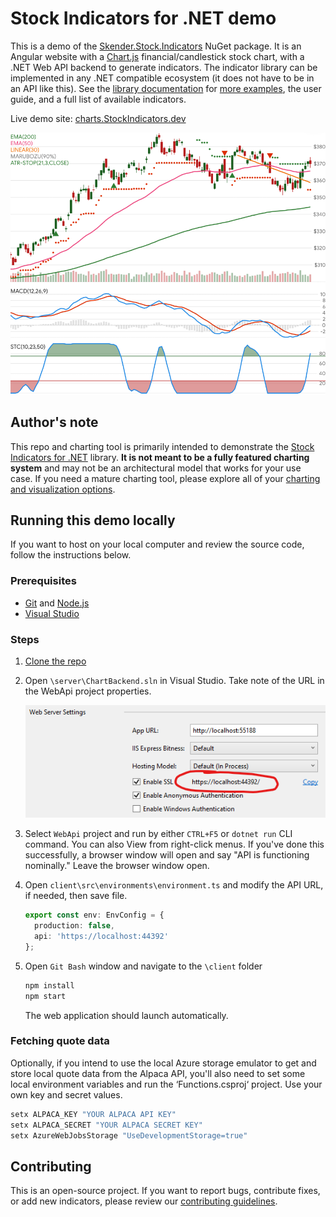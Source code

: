 # Stock Indicators for .NET demo

This is a demo of the [Skender.Stock.Indicators](https://www.nuget.org/packages/Skender.Stock.Indicators) NuGet package.  It is an Angular website with a [Chart.js](https://github.com/chartjs/chartjs-chart-financial) financial/candlestick stock chart, with a .NET Web API backend to generate indicators.  The indicator library can be implemented in any .NET compatible ecosystem (it does not have to be in an API like this).  See the [library documentation](https://dotnet.stockindicators.dev) for [more examples](https://dotnet.stockindicators.dev/examples), the user guide, and a full list of available indicators.

Live demo site: [charts.StockIndicators.dev](https://charts.stockindicators.dev/)

![image](https://raw.githubusercontent.com/DaveSkender/Stock.Indicators/main/docs/examples.webp)

## Author's note

This repo and charting tool is primarily intended to demonstrate the [Stock Indicators for .NET](https://dotnet.stockindicators.dev) library.  **It is not meant to be a fully featured charting system** and may not be an architectural model that works for your use case.  If you need a mature charting tool, please explore all of your [charting and visualization options](https://github.com/DaveSkender/Stock.Indicators/discussions/430).

## Running this demo locally

If you want to host on your local computer and review the source code, follow the instructions below.

### Prerequisites

- [Git](https://git-scm.com/) and [Node.js](https://nodejs.org/)
- [Visual Studio](http://visualstudio.com)

### Steps

1. [Clone the repo](https://help.github.com/en/github/creating-cloning-and-archiving-repositories/cloning-a-repository)

2. Open `\server\ChartBackend.sln` in Visual Studio.  Take note of the URL in the WebApi project properties.

    ![WebApi Properties ><](client/src/assets/server-port.png)

3. Select `WebApi` project and run by either `CTRL+F5` or `dotnet run` CLI command.  You can also View from right-click menus.  If you've done this successfully, a browser window will open and say "API is functioning nominally."  Leave the browser window open.

4. Open `client\src\environments\environment.ts` and modify the API URL, if needed, then save file.

    ```ts
    export const env: EnvConfig = {
      production: false,
      api: 'https://localhost:44392'
    };
    ```

5. Open `Git Bash` window and navigate to the `\client` folder

    ``` bash
    npm install
    npm start
    ```

    The web application should launch automatically.

### Fetching quote data

Optionally, if you intend to use the local Azure storage emulator to get and store local quote data from the Alpaca API, you'll also need to set some local environment variables and run the ‘Functions.csproj‘ project.  Use your own key and secret values.

``` bash
setx ALPACA_KEY "YOUR ALPACA API KEY"
setx ALPACA_SECRET "YOUR ALPACA SECRET KEY"
setx AzureWebJobsStorage "UseDevelopmentStorage=true"
```

## Contributing

This is an open-source project.  If you want to report bugs, contribute fixes, or add new indicators, please review our [contributing guidelines](docs/CONTRIBUTING.md).
